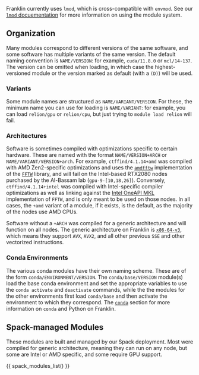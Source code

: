 Franklin currently uses `lmod`, which is cross-compatible with `envmod`. See our [`lmod` docuementation](../../software/modules.md) for more information on using the module system.


## Organization

Many modules correspond to different versions of the same software, and some software has multiple variants of the same version.
The default naming convention is `NAME/VERSION`: for example, `cuda/11.8.0` or `mcl/14-137`.
The version can be omitted when loading, in which case the highest-versioned module or the version marked as default (with a `(D)`) will be used.

### Variants

Some module names are structured as `NAME/VARIANT/VERSION`.
For these, the minimum name you can use for loading is `NAME/VARIANT`: for example, you can load `relion/gpu` or `relion/cpu`, but just trying to `module load relion` will fail.

### Architectures

Software is sometimes compiled with optimizations specific to certain hardware.
These are named with the format `NAME/VERSION+ARCH` or `NAME/VARIANT/VERSION+arch`.
For example, `ctffind/4.1.14+amd` was compiled with AMD Zen2-specific optimizations and uses the [`amdfftw`](https://github.com/amd/amd-fftw) implementation of the [`FFTW`](https://www.fftw.org/) library, and will fail on the Intel-based RTX2080 nodes purchased by the Al-Bassam lab (`gpu-9-[10,18,26]`).
Conversely, `ctffind/4.1.14+intel` was compiled with Intel-specific compiler optimizations as well as linking against the [Intel OneAPI MKL](https://www.intel.com/content/www/us/en/develop/documentation/oneapi-programming-guide/top/api-based-programming/intel-oneapi-math-kernel-library-onemkl.html) implementation of `FFTW`, and is only meant to be used on those nodes.
In all cases, the `+amd` variant of a module, if it exists, is the default, as the majority of the nodes use AMD CPUs.

Software without a `+ARCH` was compiled for a generic architecture and will function on all nodes.
The generic architecture on Franklin is [`x86-64-v3`](https://lists.llvm.org/pipermail/llvm-dev/2020-July/143289.html), which means they support `AVX`, `AVX2`, and all other previous `SSE` and other vectorized instructions.

### Conda Environments

The various conda modules have their own naming scheme.
These are of the form `conda/ENVIRONMENT/VERSION`.
The `conda/base/VERSION` module(s) load the base conda environment and set the appropriate variables to use the `conda activate` and `deactivate` commands, while the the modules for the other environments first load `conda/base` and then activate the environment to which they correspond.
The [`conda`](../../software/conda.md) section for more information on `conda` and Python on Franklin.


## Spack-managed Modules

These modules are built and managed by our Spack deployment.
Most were compiled for generic architecture, meaning they can run on any node,
but some are Intel or AMD specific, and some require GPU support.

{{ spack_modules_list() }}
